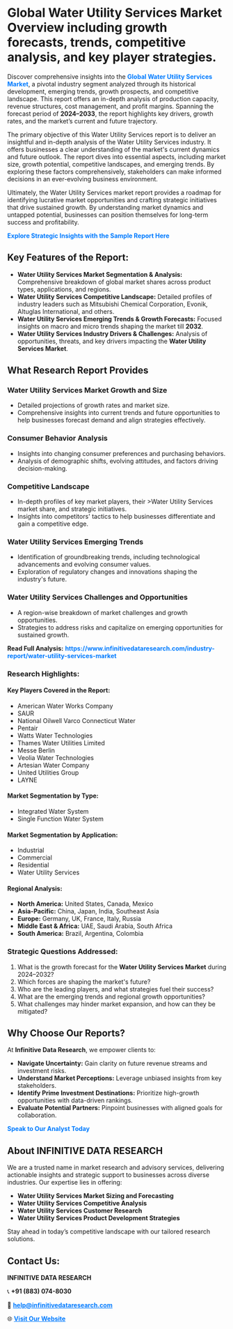 <h1>Global Water Utility Services Market Overview including growth forecasts, trends, competitive analysis, and key player strategies.</h1>
<p>
Discover comprehensive insights into the 
<a href="https://www.infinitivedataresearch.com/industry-report/water-utility-services-market" rel="dofollow" style="color: #007BFF; text-decoration: none;"><strong>Global Water Utility Services Market</strong></a>, a pivotal industry segment analyzed through its historical development, emerging trends, growth prospects, and competitive landscape. This report offers an in-depth analysis of production capacity, revenue structures, cost management, and profit margins. Spanning the forecast period of <strong>2024–2033</strong>, the report highlights key drivers, growth rates, and the market’s current and future trajectory.
</p>
<p>
The primary objective of this Water Utility Services report is to deliver an insightful and in-depth analysis of the Water Utility Services industry. It offers businesses a clear understanding of the market's current dynamics and future outlook. The report dives into essential aspects, including market size, growth potential, competitive landscapes, and emerging trends. By exploring these factors comprehensively, stakeholders can make informed decisions in an ever-evolving business environment.
</p>
<p>
Ultimately, the Water Utility Services market report provides a roadmap for identifying lucrative market opportunities and crafting strategic initiatives that drive sustained growth. By understanding market dynamics and untapped potential, businesses can position themselves for long-term success and profitability.
</p>
<p>
<a href="https://www.infinitivedataresearch.com/request-sample/reportId=103140" style="color: #007BFF; text-decoration: none;"><strong>Explore Strategic Insights with the Sample Report Here</strong></a>
</p>

<h2>Key Features of the Report:</h2>
<ul>
<li><strong>Water Utility Services Market Segmentation & Analysis:</strong> Comprehensive breakdown of global market shares across product types, applications, and regions.</li>
<li><strong>Water Utility Services Competitive Landscape:</strong> Detailed profiles of industry leaders such as Mitsubishi Chemical Corporation, Evonik, Altuglas International, and others.</li>
<li><strong>Water Utility Services Emerging Trends & Growth Forecasts:</strong> Focused insights on macro and micro trends shaping the market till <strong>2032</strong>.</li>
<li><strong>Water Utility Services Industry Drivers & Challenges:</strong> Analysis of opportunities, threats, and key drivers impacting the <strong>Water Utility Services Market</strong>.</li>
</ul>

<h2>What Research Report Provides</h2>
<h3>Water Utility Services Market Growth and Size</h3>
<ul>
<li>Detailed projections of growth rates and market size.</li>
<li>Comprehensive insights into current trends and future opportunities to help businesses forecast demand and align strategies effectively.</li>
</ul>

<h3>Consumer Behavior Analysis</h3>
<ul>
<li>Insights into changing consumer preferences and purchasing behaviors.</li>
<li>Analysis of demographic shifts, evolving attitudes, and factors driving decision-making.</li>
</ul>

<h3>Competitive Landscape</h3>
<ul>
<li>In-depth profiles of key market players, their >Water Utility Services market share, and strategic initiatives.</li>
<li>Insights into competitors' tactics to help businesses differentiate and gain a competitive edge.</li>
</ul>

<h3>Water Utility Services Emerging Trends</h3>
<ul>
<li>Identification of groundbreaking trends, including technological advancements and evolving consumer values.</li>
<li>Exploration of regulatory changes and innovations shaping the industry's future.</li>
</ul>

<h3>Water Utility Services Challenges and Opportunities</h3>
<ul>
<li>A region-wise breakdown of market challenges and growth opportunities.</li>
<li>Strategies to address risks and capitalize on emerging opportunities for sustained growth.</li>
</ul>
<p><strong>Read Full Analysis:</strong> <a href="https://www.infinitivedataresearch.com/industry-report/water-utility-services-market" rel="dofollow" style="color: #007BFF; text-decoration: none;"><strong>https://www.infinitivedataresearch.com/industry-report/water-utility-services-market</strong></a></p>
<h3>Research Highlights:</h3>
<h4>Key Players Covered in the Report:</h4>
<ul><li>American Water Works Company</li><li>SAUR</li><li>National Oilwell Varco Connecticut Water</li><li>Pentair</li><li>Watts Water Technologies</li><li>Thames Water Utilities Limited</li><li>Messe Berlin</li><li>Veolia Water Technologies</li><li>Artesian Water Company</li><li>United Utilities Group</li><li>LAYNE</li></ul>
<h4>Market Segmentation by Type:</h4>
<ul><li>Integrated Water System</li><li>Single Function Water System</li></ul>
<h4>Market Segmentation by Application:</h4>
<ul><li>Industrial</li><li>Commercial</li><li>Residential</li><li>Water Utility Services</li></ul>

<h4>Regional Analysis:</h4>
<ul>
<li><strong>North America:</strong> United States, Canada, Mexico</li>
<li><strong>Asia-Pacific:</strong> China, Japan, India, Southeast Asia</li>
<li><strong>Europe:</strong> Germany, UK, France, Italy, Russia</li>
<li><strong>Middle East & Africa:</strong> UAE, Saudi Arabia, South Africa</li>
<li><strong>South America:</strong> Brazil, Argentina, Colombia</li>
</ul>

<h3>Strategic Questions Addressed:</h3>
<ol>
<li>What is the growth forecast for the <strong>Water Utility Services Market</strong> during 2024–2032?</li>
<li>Which forces are shaping the market's future?</li>
<li>Who are the leading players, and what strategies fuel their success?</li>
<li>What are the emerging trends and regional growth opportunities?</li>
<li>What challenges may hinder market expansion, and how can they be mitigated?</li>
</ol>

<h2>Why Choose Our Reports?</h2>
<p>At <strong>Infinitive Data Research</strong>, we empower clients to:</p>
<ul>
<li><strong>Navigate Uncertainty:</strong> Gain clarity on future revenue streams and investment risks.</li>
<li><strong>Understand Market Perceptions:</strong> Leverage unbiased insights from key stakeholders.</li>
<li><strong>Identify Prime Investment Destinations:</strong> Prioritize high-growth opportunities with data-driven rankings.</li>
<li><strong>Evaluate Potential Partners:</strong> Pinpoint businesses with aligned goals for collaboration.</li>
</ul>
<p><a href="https://www.infinitivedataresearch.com/industry-report/water-utility-services-market" rel="dofollow" style="color: #007BFF; text-decoration: none;"><strong>Speak to Our Analyst Today</strong></a></p>

<h2>About INFINITIVE DATA RESEARCH</h2>
<p>We are a trusted name in market research and advisory services, delivering actionable insights and strategic support to businesses across diverse industries. Our expertise lies in offering:</p>
<ul>
<li><strong>Water Utility Services Market Sizing and Forecasting</strong></li>
<li><strong>Water Utility Services Competitive Analysis</strong></li>
<li><strong>Water Utility Services Customer Research</strong></li>
<li><strong>Water Utility Services Product Development Strategies</strong></li>
</ul>
<p>Stay ahead in today’s competitive landscape with our tailored research solutions.</p>

<h2>Contact Us:</h2>
<p><strong>INFINITIVE DATA RESEARCH</strong></p>
<p>📞 <strong>+91 (883) 074-8030</strong></p>
<p>📧 <strong><a href="mailto:help@infinitivedataresearch.com" style="color: #007BFF;">help@infinitivedataresearch.com</a></strong></p>
<p>🌐 <strong><a href="https://www.infinitivedataresearch.com" rel="dofollow" style="color: #007BFF;">Visit Our Website</a></strong></p>